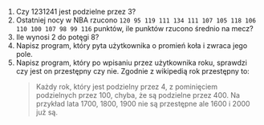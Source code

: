 1. Czy 1231241 jest podzielne przez 3?
2. Ostatniej nocy w NBA rzucono `120 95 119 111 134 111 107 105 118 106 110 100 107 98 99 116` punktów, ile punktów rzucono średnio na mecz?
3. Ile wynosi 2 do potęgi 8?
4. Napisz program, który pyta użytkownika o promień koła i zwraca jego pole.
5. Napisz program, który po wpisaniu przez użytkownika roku, sprawdzi czy jest on przestępny czy nie. Zgodnie z wikipedią rok przestępny to:
    > Każdy rok, który jest podzielny przez 4, z pominięciem podzielnych przez 100, chyba, że są podzielne przez 400.
    > Na przykład lata 1700, 1800, 1900 nie są przestępne ale 1600 i 2000 już są.
 